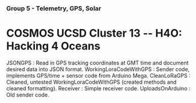 ### Group 5 - Telemetry, GPS, Solar
# COSMOS UCSD Cluster 13 -- H4O: Hacking 4 Oceans

JSONGPS : Read in GPS tracking coordinates at GMT time and document desired data into JSON format.
WorkingLoraCodeWithGPS : Sender code, implements GPS/time + sensor code from Arduino Mega.
  CleanLoRaGPS : Cleaned, untested WorkingLoraCodeWithGPS (created methods and cleaned formatting).
Receiver : Simple receiver code.
UploadsOnArduino : Old sender code.
